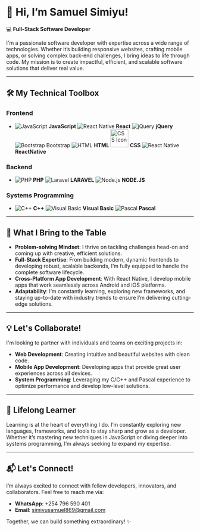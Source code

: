 # 👋 Hi, I’m **Samuel Simiyu**!

💻 **Full-Stack Software Developer** 

I'm a passionate software developer with expertise across a wide range of technologies. Whether it’s building responsive websites, crafting mobile apps, or solving complex back-end challenges, I bring ideas to life through code. My mission is to create impactful, efficient, and scalable software solutions that deliver real value.

---

## 🛠️ **My Technical Toolbox**

### Frontend
- ![JavaScript](https://img.icons8.com/color/48/000000/javascript.png) **JavaScript** ![React Native](https://img.icons8.com/color/48/000000/react-native.png) **React** ![jQuery](https://img.icons8.com/ios/58/000000/jquery.png) **jQuery** ![Bootstrap](https://img.icons8.com/color/48/000000/bootstrap.png) Bootstrap ![HTML](https://img.icons8.com/color/48/000000/html-5.png) **HTML**  <img src="https://img.icons8.com/color/48/000000/css3.png" alt="CSS Icon" width="48" height="48"> **CSS** ![React Native](https://img.icons8.com/color/48/000000/react-native.png) **ReactNative**

### Backend
- ![PHP](https://img.icons8.com/color/48/000000/php.png) **PHP**  ![Laravel](https://img.icons8.com/ios/50/000000/laravel.png) **LARAVEL**  ![Node.js](https://img.icons8.com/color/48/000000/nodejs.png) **NODE.JS**

### Systems Programming
- ![C++](https://img.icons8.com/color/48/000000/c-plus-plus-logo.png) **C++** ![Visual Basic](https://img.icons8.com/ios/48/000000/visual-basic.png) **Visual Basic** ![Pascal](https://img.icons8.com/color/48/000000/source-code.png) **Pascal**


---

## 🚀 **What I Bring to the Table**

- **Problem-solving Mindset**: I thrive on tackling challenges head-on and coming up with creative, efficient solutions.  
- **Full-Stack Expertise**: From building modern, dynamic frontends to developing robust, scalable backends, I’m fully equipped to handle the complete software lifecycle.  
- **Cross-Platform App Development**: With React Native, I develop mobile apps that work seamlessly across Android and iOS platforms.  
- **Adaptability**: I’m constantly learning, exploring new frameworks, and staying up-to-date with industry trends to ensure I’m delivering cutting-edge solutions.

---

## 💡 **Let's Collaborate!**

I'm looking to partner with individuals and teams on exciting projects in:

- **Web Development**: Creating intuitive and beautiful websites with clean code.  
- **Mobile App Development**: Developing apps that provide great user experiences across all devices.  
- **System Programming**: Leveraging my C/C++ and Pascal experience to optimize performance and develop low-level solutions.

---

## 🌱 **Lifelong Learner**

Learning is at the heart of everything I do. I’m constantly exploring new languages, frameworks, and tools to stay sharp and grow as a developer. Whether it’s mastering new techniques in JavaScript or diving deeper into systems programming, I’m always seeking to expand my expertise.

---

## 📬 **Let's Connect!**

I’m always excited to connect with fellow developers, innovators, and collaborators. Feel free to reach me via:

- **WhatsApp**: +254 796 590 401  
- **Email**: simiyusamuel869@gmail.com  

Together, we can build something extraordinary! ✨
